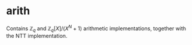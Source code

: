 # arith
Contains $\mathbb{Z}_q$ and $\mathbb{Z}_q[X]/(X^N+1)$ arithmetic implementations, together with the NTT implementation.
